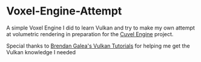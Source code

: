 # Voxel-Engine-Attempt
A simple Voxel Engine I did to learn Vulkan and try to make my own attempt at volumetric rendering in preparation for the [Cuvel Engine](https://github.com/AsperTheDog/CuvelEngine) project.

Special thanks to [Brendan Galea's Vulkan Tutorials](https://youtube.com/playlist?list=PL8327DO66nu9qYVKLDmdLW_84-yE4auCR) for helping me get the Vulkan knowledge I needed
